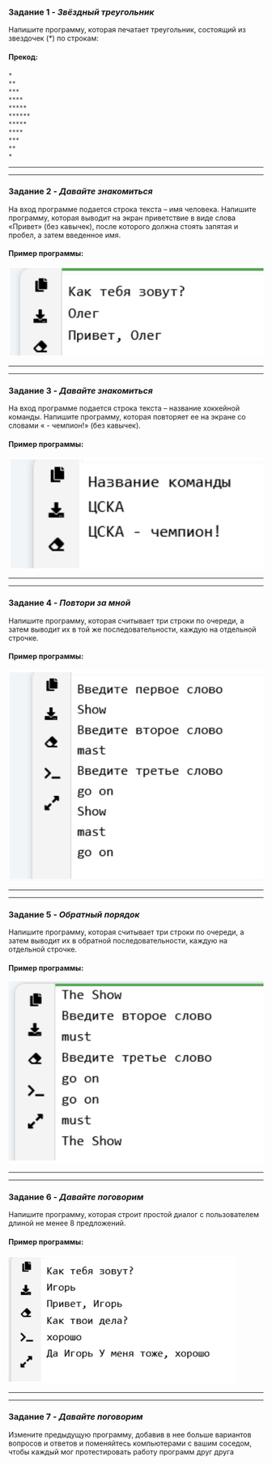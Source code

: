 ### Задание 1 - _Звёздный треугольник_
Напишите программу, которая печатает треугольник, 
состоящий из звездочек (*) по строкам:
#### Прекод:
```
*
**
***
****
*****
******
*****
****
***
**
*
```
_________________________________________
_________________________________________
### Задание 2 - _Давайте знакомиться_
На вход программе подается строка текста – имя человека. 
Напишите программу, которая выводит на экран приветствие в виде слова «Привет» (без кавычек), после которого должна стоять запятая и пробел, 
а затем введенное имя.
#### Пример программы:
![alt](images/task_2_2.png)
_________________________________________
_________________________________________
### Задание 3 - _Давайте знакомиться_
На вход программе подается строка текста – название хоккейной 
команды. Напишите программу, которая повторяет ее на экране со словами 
« - чемпион!» (без кавычек).
#### Пример программы:
![alt](images/task_2_3.png)
_________________________________________
_________________________________________
### Задание 4 - _Повтори за мной_
Напишите программу, которая считывает три строки по очереди, 
а затем выводит их в той же последовательности, каждую на отдельной строчке.
#### Пример программы:
![alt](images/task_2_4.png)
_________________________________________
_________________________________________
### Задание 5 - _Обратный порядок_
Напишите программу, которая считывает три строки по очереди, 
а затем выводит их в обратной последовательности, каждую на отдельной строчке.
#### Пример программы:
![alt](images/task_2_5.png)
_________________________________________
_________________________________________
### Задание 6 - _Давайте поговорим_
Напишите программу, которая строит простой диалог с 
пользователем длиной не менее 8 предложений.
#### Пример программы:
![alt](images/task_2_6.png)

_________________________________________
_________________________________________
### Задание 7 - _Давайте поговорим_
Измените предыдущую программу, добавив в нее больше вариантов 
вопросов и ответов и поменяйтесь компьютерами с вашим соседом, 
чтобы каждый мог протестировать работу программ друг друга
